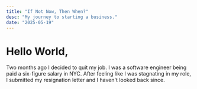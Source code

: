 ```yaml
---
title: "If Not Now, Then When?"
desc: "My journey to starting a business."
date: "2025-05-19"
---
```


# Hello World,


Two months ago I decided to quit my job. I was a software engineer being paid a six-figure salary in NYC. After feeling like I was stagnating in my role, I submitted my resignation letter and I haven't looked back since.


